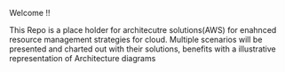 Welcome !!

This Repo is a place holder for architecutre solutions(AWS) for enahnced resource management strategies for cloud. Multiple scenarios will be presented and charted out with their solutions, benefits with a illustrative representation of Architecture diagrams
